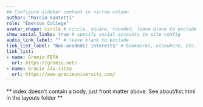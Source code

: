 ```yaml
---
## Configure sidebar content in narrow column
author: "Marcio Santetti"
role: "Emerson College"
avatar_shape: circle # circle, square, rounded, leave blank to exclude
show_social_links: true # specify social accounts in site config
audio_link_label: "" # leave blank to exclude
link_list_label: "Non-academic Interests" # bookmarks, elsewhere, etc.
link_list:
- name: Gremio FBPA
  url: https://gremio.net/
- name: Gracie Jiu-Jitsu
  url: https://www.gracieuniversity.com/
---
```


** index doesn't contain a body, just front matter above.
See about/list.html in the layouts folder **